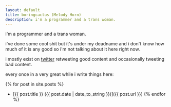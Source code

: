 ```yaml
---
layout: default
title: boringcactus (Melody Horn)
description: i'm a programmer and a trans woman.
---
```


i'm a programmer and a trans woman.

i've done some cool shit but it's under my deadname and i don't know how much of it is any good so i'm not talking about it here right now.

i mostly exist on [twitter](https://twitter.com/boring_cactus) retweeting good content and occasionally tweeting bad content.

every once in a very great while i write things here:

{% for post in site.posts %}
- [{{ post.title }} ({{ post.date | date_to_string }})]({{ post.url }})
{% endfor %}
